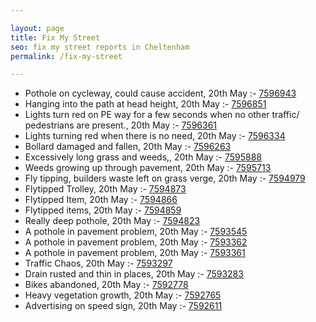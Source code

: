 ```yaml
---

layout: page
title: Fix My Street
seo: fix my street reports in Cheltenham
permalink: /fix-my-street

---
```


<!-- fix_marker starts -->

- Pothole on cycleway, could cause accident, 20th May :- [7596943](https://www.fixmystreet.com/report/7596943)
- Hanging into the path at head height, 20th May :- [7596851](https://www.fixmystreet.com/report/7596851)
- Lights turn red on PE way for a few seconds when no other traffic/ pedestrians are present., 20th May :- [7596361](https://www.fixmystreet.com/report/7596361)
- Lights turning red when there is no need, 20th May :- [7596334](https://www.fixmystreet.com/report/7596334)
- Bollard damaged and fallen, 20th May :- [7596263](https://www.fixmystreet.com/report/7596263)
- Excessively long grass and weeds,, 20th May :- [7595888](https://www.fixmystreet.com/report/7595888)
- Weeds growing up through pavement, 20th May :- [7595713](https://www.fixmystreet.com/report/7595713)
- Fly tipping, builders waste left on grass verge, 20th May :- [7594979](https://www.fixmystreet.com/report/7594979)
- Flytipped Trolley, 20th May :- [7594873](https://www.fixmystreet.com/report/7594873)
- Flytipped Item, 20th May :- [7594866](https://www.fixmystreet.com/report/7594866)
- Flytipped items, 20th May :- [7594859](https://www.fixmystreet.com/report/7594859)
- Really deep pothole, 20th May :- [7594823](https://www.fixmystreet.com/report/7594823)
- A pothole in pavement problem, 20th May :- [7593545](https://www.fixmystreet.com/report/7593545)
- A pothole in pavement problem, 20th May :- [7593362](https://www.fixmystreet.com/report/7593362)
- A pothole in pavement problem, 20th May :- [7593361](https://www.fixmystreet.com/report/7593361)
- Traffic Chaos, 20th May :- [7593297](https://www.fixmystreet.com/report/7593297)
- Drain rusted and thin in places, 20th May :- [7593283](https://www.fixmystreet.com/report/7593283)
- Bikes abandoned, 20th May :- [7592778](https://www.fixmystreet.com/report/7592778)
- Heavy vegetation growth, 20th May :- [7592765](https://www.fixmystreet.com/report/7592765)
- Advertising on speed sign, 20th May :- [7592611](https://www.fixmystreet.com/report/7592611)

<!-- fix_marker ends -->